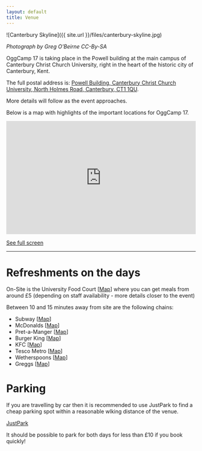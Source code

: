 ```yaml
---
layout: default
title: Venue
---
```

![Canterbury Skyline]({{ site.url }}/files/canterbury-skyline.jpg)

*Photograph by Greg O'Beirne CC-By-SA*

OggCamp 17 is taking place in the Powell building at the main campus of Canterbury Christ Church University, right in the heart of the historic city of Canterbury, Kent.

The full postal address is: <a href="https://map.what3words.com/couch.window.closed">Powell Building, Canterbury Christ Church University, North Holmes Road, Canterbury, CT1 1QU</a>.

More details will follow as the event approaches.

Below is a map with highlights of the important locations for OggCamp 17.
<iframe src="http://umap.openstreetmap.fr/en/map/oggcamp17_129448?scaleControl=false&amp;miniMap=false&amp;scrollWheelZoom=true&amp;zoomControl=true&amp;allowEdit=false&amp;moreControl=false&amp;searchControl=null&amp;tilelayersControl=false&amp;embedControl=false&amp;datalayersControl=null&amp;onLoadPanel=undefined&amp;captionBar=false&amp;fullscreenControl=true&amp;locateControl=false&amp;measureControl=false&amp;editinosmControl=false#14/51.2791/1.0798" width="100%" height="300px" frameborder="0"></iframe>

<a href="http://umap.openstreetmap.fr/en/map/oggcamp17_129448">See full screen</a>

---

# Refreshments on the days

On-Site is the University Food Court [[Map](http://w3w.co/transfers.foster.traded)] where you can get meals from around £5 (depending on staff availability - more details closer to the event)

Between 10 and 15 minutes away from site are the following chains:
* Subway [[Map](http://w3w.co/courier.bucks.hired)]
* McDonalds [[Map](http://w3w.co/filer.herds.mobile)]
* Pret-a-Manger [[Map](http://w3w.co/dangerously.cars.kinds)]
* Burger King [[Map](http://w3w.co/estate.tools.artist)]
* KFC [[Map](http://w3w.co/pinks.loses.haven)]
* Tesco Metro [[Map](http://w3w.co/brains.fines.undulation)]
* Wetherspoons [[Map](http://w3w.co/atomic.august.fault)]
* Greggs [[Map](http://w3w.co/paper.spell.token)]

# Parking

If you are travelling by car then it is recommended to use JustPark to find a cheap parking spot within a reasonable wlking distance of the venue.

 [JustPark](https://www.justpark.com/)

It should be possible to park for both days for less than £10 if you book quickly!
